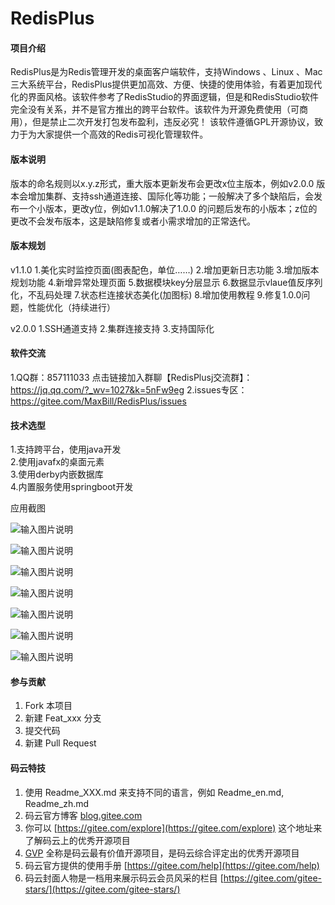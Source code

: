 # RedisPlus

#### 项目介绍
RedisPlus是为Redis管理开发的桌面客户端软件，支持Windows 、Linux 、Mac三大系统平台，RedisPlus提供更加高效、方便、快捷的使用体验，有着更加现代化的界面风格。该软件参考了RedisStudio的界面逻辑，但是和RedisStudio软件完全没有关系，并不是官方推出的跨平台软件。该软件为开源免费使用（可商用），但是禁止二次开发打包发布盈利，违反必究！ 该软件遵循GPL开源协议，致力于为大家提供一个高效的Redis可视化管理软件。

#### 版本说明
版本的命名规则以x.y.z形式，重大版本更新发布会更改x位主版本，例如v2.0.0 版本会增加集群、支持ssh通道连接、国际化等功能；一般解决了多个缺陷后，会发布一个小版本，更改y位，例如v1.1.0解决了1.0.0 的问题后发布的小版本；z位的更改不会发布版本，这是缺陷修复或者小需求增加的正常迭代。

#### 版本规划
v1.1.0
1.美化实时监控页面(图表配色，单位……)
2.增加更新日志功能
3.增加版本规划功能
4.新增异常处理页面
5.数据模块key分层显示
6.数据显示vlaue值反序列化，不乱码处理
7.状态栏连接状态美化(加图标)
8.增加使用教程
9.修复1.0.0问题，性能优化（持续进行）


v2.0.0
1.SSH通道支持
2.集群连接支持
3.支持国际化


#### 软件交流
1.QQ群：857111033  点击链接加入群聊【RedisPlusj交流群】：https://jq.qq.com/?_wv=1027&k=5nFw9eg
2.issues专区：https://gitee.com/MaxBill/RedisPlus/issues
 

#### 技术选型
1.支持跨平台，使用java开发</br>
2.使用javafx的桌面元素</br>
3.使用derby内嵌数据库</br>
4.内置服务使用springboot开发</br>

应用截图</br>

![输入图片说明](https://images.gitee.com/uploads/images/2018/0904/174302_dfd839b5_1252126.png "深度截图_com.maxbill.MainApplication_20180904174001.png")

![输入图片说明](https://images.gitee.com/uploads/images/2018/0904/174311_9991de81_1252126.png "深度截图_com.maxbill.MainApplication_20180904174021.png")

![输入图片说明](https://images.gitee.com/uploads/images/2018/0904/174321_53591727_1252126.png "深度截图_com.maxbill.MainApplication_20180904174037.png")

![输入图片说明](https://images.gitee.com/uploads/images/2018/0904/174331_3baf9be8_1252126.png "深度截图_com.maxbill.MainApplication_20180904174051.png")

![输入图片说明](https://images.gitee.com/uploads/images/2018/0904/174341_dcfb9cb9_1252126.png "深度截图_com.maxbill.MainApplication_20180904174106.png")

![输入图片说明](https://images.gitee.com/uploads/images/2018/0904/174352_3738f4fe_1252126.png "深度截图_com.maxbill.MainApplication_20180904174116.png")

![输入图片说明](https://images.gitee.com/uploads/images/2018/0904/174402_2b5060d0_1252126.png "深度截图_com.maxbill.MainApplication_20180904174134.png")


#### 参与贡献

1. Fork 本项目
2. 新建 Feat_xxx 分支
3. 提交代码
4. 新建 Pull Request


#### 码云特技

1. 使用 Readme\_XXX.md 来支持不同的语言，例如 Readme\_en.md, Readme\_zh.md
2. 码云官方博客 [blog.gitee.com](https://blog.gitee.com)
3. 你可以 [https://gitee.com/explore](https://gitee.com/explore) 这个地址来了解码云上的优秀开源项目
4. [GVP](https://gitee.com/gvp) 全称是码云最有价值开源项目，是码云综合评定出的优秀开源项目
5. 码云官方提供的使用手册 [https://gitee.com/help](https://gitee.com/help)
6. 码云封面人物是一档用来展示码云会员风采的栏目 [https://gitee.com/gitee-stars/](https://gitee.com/gitee-stars/)